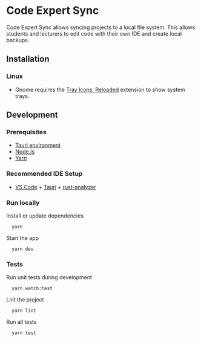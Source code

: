 # Code Expert Sync

Code Expert Sync allows syncing projects to a local file system. This allows students and lecturers to edit code with their own IDE and create local backups.

## Installation

### Linux
- Gnome requires the [Tray Icons: Reloaded](https://extensions.gnome.org/extension/2890/tray-icons-reloaded/) extension to show system trays.

## Development

### Prerequisites

- [Tauri environment](https://tauri.app/v1/guides/getting-started/prerequisites)
- [Node.js](https://nodejs.org/en)
- [Yarn](https://yarnpkg.com/getting-started/install)

### Recommended IDE Setup

- [VS Code](https://code.visualstudio.com/) + [Tauri](https://marketplace.visualstudio.com/items?itemName=tauri-apps.tauri-vscode) + [rust-analyzer](https://marketplace.visualstudio.com/items?itemName=rust-lang.rust-analyzer)

### Run locally

Install or update dependencies

```shell
  yarn
```

Start the app

```shell
  yarn dev
```

### Tests

Run unit tests during development

```shell
  yarn watch:test
```

Lint the project

```shell
  yarn lint
```

Run all tests

```shell
  yarn test
```
